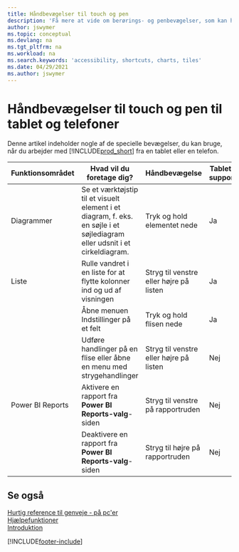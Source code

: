 ```yaml
---
title: Håndbevægelser til touch og pen
description: 'Få mere at vide om berørings- og penbevægelser, som kan hjælpe dig med at arbejde effektivt med dine data fra tablets og telefoner.'
author: jswymer
ms.topic: conceptual
ms.devlang: na
ms.tgt_pltfrm: na
ms.workload: na
ms.search.keywords: 'accessibility, shortcuts, charts, tiles'
ms.date: 04/29/2021
ms.author: jswymer
---
```


# <a name="touch-and-pen-gestures-for-tablet-and-phones"></a><a name="touch-and-pen-gestures-for-tablet-and-phones"></a>Håndbevægelser til touch og pen til tablet og telefoner

Denne artikel indeholder nogle af de specielle bevægelser, du kan bruge, når du arbejder med [!INCLUDE[prod_short](includes/prod_short.md)] fra en tablet eller en telefon.

|Funktionsområdet|Hvad vil du foretage dig?|Håndbevægelse|Tablet-support|Telefonsupport|
|------------|----------------------|-------|--------------|-------------|
|Diagrammer|Se et værktøjstip til et visuelt element i et diagram, f. eks. en søjle i et søjlediagram eller udsnit i et cirkeldiagram.|Tryk og hold elementet nede|Ja|Ja|
|Liste|Rulle vandret i en liste for at flytte kolonner ind og ud af visningen|Stryg til venstre eller højre på listen|Ja|Nej|
||Åbne menuen Indstillinger på et felt|Tryk og hold flisen nede|Ja|Ja|
||Udføre handlinger på en flise eller åbne en menu med strygehandlinger |Stryg til venstre eller højre på listen|Nej|Ja|
|Power BI Reports|Aktivere en rapport fra **Power BI Reports-valg**-siden |Stryg til venstre på rapportruden|Nej|Ja|
||Deaktivere en rapport fra **Power BI Reports-valg**-siden |Stryg til højre på rapportruden|Nej|Ja|

<!-- ## Charts

Business Central built-in charts display useful information about business data and KPIs. You can get additional information about the data by using the tooltips that are available on top of the data. To access a tooltip, tap and hold or hover over the data.

-->

## <a name="see-also"></a><a name="see-also"></a>Se også

[Hurtig reference til genveje - på pc'er](keyboard-shortcuts-cheatsheet.md)  
[Hjælpefunktioner](ui-accessibility.md)  
[Introduktion](/dynamics365/business-central/ui-get-ready-business)  

[!INCLUDE[footer-include](includes/footer-banner.md)]
